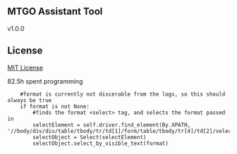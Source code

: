 ## MTGO Assistant Tool
v1.0.0

## License
[MIT License](LICENSE)


82.5h spent programming

        #format is currently not discerable from the logs, so this should always be true
        if format is not None:
            #finds the format <select> tag, and selects the format passed in
            selectElement = self.driver.find_element(By.XPATH, '//body/div/div/table/tbody/tr/td[1]/form/table/tbody/tr[4]/td[2]/select')
            selectObject = Select(selectElement)
            selectObject.select_by_visible_text(format)
